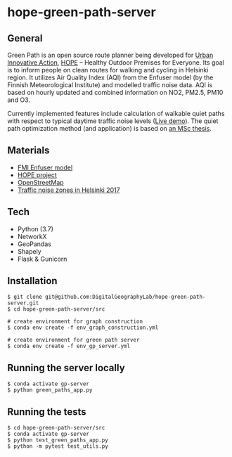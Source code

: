 # hope-green-path-server

## General
Green Path is an open source route planner being developed for [Urban Innovative Action](https://www.uia-initiative.eu/en), [HOPE](https://www.uia-initiative.eu/en/uia-cities/helsinki) – Healthy Outdoor Premises for Everyone. Its goal is to inform people on clean routes for walking and cycling in Helsinki region. It utilizes Air Quality Index (AQI) from the Enfuser model (by the Finnish Meteorological Institute) and modelled traffic noise data. AQI is based on hourly updated and combined information on NO2, PM2.5, PM10 and O3. 

Currently implemented features include calculation of walkable quiet paths with respect to typical daytime traffic noise levels ([Live demo](https://quietpath.web.app/)). The quiet path optimization method (and application) is based on [an MSc thesis](https://github.com/hellej/quiet-paths-msc). 

## Materials
* [FMI Enfuser model](https://en.ilmatieteenlaitos.fi/environmental-information-fusion-service)
* [HOPE project](https://ilmanlaatu.eu/briefly-in-english/)
* [OpenStreetMap](https://www.openstreetmap.org/about/) 
* [Traffic noise zones in Helsinki 2017](https://hri.fi/data/en_GB/dataset/helsingin-kaupungin-meluselvitys-2017)

## Tech
* Python (3.7)
* NetworkX
* GeoPandas
* Shapely
* Flask & Gunicorn

## Installation
```
$ git clone git@github.com:DigitalGeographyLab/hope-green-path-server.git
$ cd hope-green-path-server/src

# create environment for graph construction
$ conda env create -f env_graph_construction.yml

# create environment for green path server
$ conda env create -f env_gp_server.yml
```

## Running the server locally
```
$ conda activate gp-server
$ python green_paths_app.py
```

## Running the tests
```
$ cd hope-green-path-server/src
$ conda activate gp-server
$ python test_green_paths_app.py
$ python -m pytest test_utils.py
```
